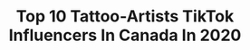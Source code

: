 ---
title: Top 10 Tattoo-Artists TikTok Influencers In Canada In 2020
description: >-
  Find top tattoo-artists TikTok influencers in Canada in 2020. Most popular hashtags: #fyp #foryou #tattoo #artist.
platform: TikTok
hits: 34
text_top: Analyze the most popular TikTok accounts on inBeat.
text_bottom: inBeat has 34 TikTok influencers like this in Canada for you to connect with.
profiles:
  - username: "foxy_boots"
    fullname: >-
      Foxyboots
    bio: >-
      🇨🇦 Tattoo artist / Liberal / Atheist 🏳️‍🌈 Ally / BLM. Trolls deleted.
    location: "Canada"
    followers: 10500
    engagement: 1730
    commentsToLikes: 0.102798
    id: ck9skix0v8z0r0j788n9r3406
    verified: false
    hashtags: "#femaletattooartist, #tattooeducation, #biden2020, #dumptrump2020"
  - username: "betty_byford_22"
    fullname: >-
      Krista Byford
    bio: >-
      Mom of 3🥓Cook🥓Tattoo Artist 🖤😈🖤 #qlms🧩🇨🇦🥓🖤📲 🇨🇦#LegendaryOutsiders🥓
    location: "Canada"
    followers: 16700
    engagement: 918
    commentsToLikes: 0.058271
    id: ck9gpbtry4e1m0j78slw8ygwe
    verified: false
    hashtags: "#legendaryoutsiders, #duet, #ontario, #mcdonaldsmonopoly"
  - username: "tamiaoveres"
    fullname: >-
      Tamia 
    bio: >-
      Tattoo & Makeup Artist 🎨 Business Inquiries: info@pulsevancity.com SHOP ⬇️
    location: "Canada"
    followers: 249400
    engagement: 2160
    commentsToLikes: 0.017602
    id: ck8osvaarii1q0j78zbn12ijv
    verified: false
    hashtags: "#makeupartist, #storytime, #femaletattooist, #greenscreen"
  - username: "handpushed"
    fullname: >-
      melina
    bio: >-
      • personal instagram @melinamans •
    location: "Canada"
    followers: 33400
    engagement: 1266
    commentsToLikes: 0.046605
    id: ckahyq5cm0bp50i78q8ebs7o7
    verified: false
    hashtags: "#torontotattoo, #tattooartist, #handpoke, #teach"
  - username: "discoverthecanvas"
    fullname: >-
      DISCOVER THE CANVAS
    bio: >-
      tattoo studio based in ontario, canada discoverthecanvas.com
    location: "Canada"
    followers: 11500
    engagement: 932
    commentsToLikes: 0.037468
    id: ck9fdr1lkptdv0j78wt6u60ft
    verified: false
    hashtags: "#trending, #xyzbca, #art, #artist"
  - username: "rhycouvreur18"
    fullname: >-
      Rhylee Couvreur 
    bio: >-
      24* Married 💕 Mama of ✌🏻 18 + please 😘
    location: "Canada"
    followers: 2287
    engagement: 928
    commentsToLikes: 0.048709
    id: ck9k6pgt31nx10j78dq4vk15n
    verified: false
    hashtags: "#foryou, #foryoupage, #fyp, #peoplesuck"
  - username: "generouss"
    fullname: >-
      AK
    bio: >-
      TORONTO 25 ♊️ HUGE GIVEAWAY AT 50K!!! PRINTS/ PUZZLES/ STICKERS
    location: "Canada"
    followers: 40800
    engagement: 853
    commentsToLikes: 0.013737
    id: ck807cqdppw4v0j78b6e2j3ps
    verified: false
    hashtags: "#fyp, #painting, #paint, #art"
  - username: "slick.skills"
    fullname: >-
      SLiCK
    bio: >-
      Follow my INSTAGRAM👆 drawings people in Halifax 🇨🇦 New vids at 2:00PM EST!
    location: "Canada"
    followers: 223100
    engagement: 2000
    commentsToLikes: 0.019346
    id: ck806wneimmf40j78fu9sztlz
    verified: false
    hashtags: "#wholesome, #fyp, #artist, #foryou"
  - username: "eyeamperiod"
    fullname: >-
      EyeAmPeriod
    bio: >-
      Art n shit Kinda weird but mEye intentions are good 💖
    location: "Canada"
    followers: 13400
    engagement: 1883
    commentsToLikes: 0.065258
    id: ckcdcouty56iq0j239ekf7u2e
    verified: false
    hashtags: "#altart, #tattoo, #gothart, #gbc"
  - username: "daythedogmom"
    fullname: >-
      Day The Dog Mom
    bio: >-
      🐾 Dogs are my Favourite People 🐾
    location: "Canada"
    followers: 12800
    engagement: 1158
    commentsToLikes: 0.018944
    id: ck8ke4viw8ojm0j78hb32ry8i
    verified: false
    hashtags: "#dogmom, #fyp, #asmr, #funny"
---